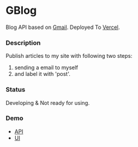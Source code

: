 # GBlog

Blog API based on [Gmail](https://developers.google.com/gmail/api).
Deployed To [Vercel](https://vercel.com/).

### Description
Publish articles to my site with following two steps:
1. sending a email to myself
2. and label it with 'post'.

### Status
Developing & Not ready for using.

### Demo
- [API](https://gblog.vercel.app/api/posts)
- [UI](https://beta.fufu.im)
